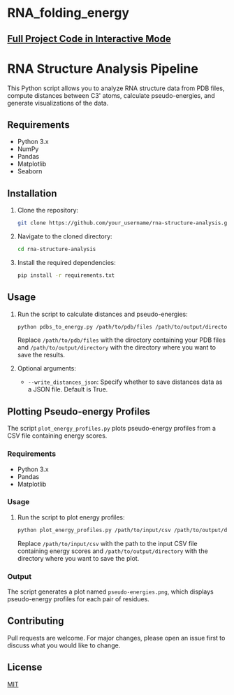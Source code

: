 # RNA_folding_energy
## [Full Project Code in Interactive Mode](https://colab.research.google.com/drive/1P4vSfwAUmnN3j4nZ8-AhFFI1x49XBaTW?usp=sharing)

# RNA Structure Analysis Pipeline

This Python script allows you to analyze RNA structure data from PDB files, compute distances between C3' atoms, calculate pseudo-energies, and generate visualizations of the data.

## Requirements

- Python 3.x
- NumPy
- Pandas
- Matplotlib
- Seaborn

## Installation

1. Clone the repository:

    ```bash
    git clone https://github.com/your_username/rna-structure-analysis.git
    ```

2. Navigate to the cloned directory:

    ```bash
    cd rna-structure-analysis
    ```

3. Install the required dependencies:

    ```bash
    pip install -r requirements.txt
    ```

## Usage

1. Run the script to calculate distances and pseudo-energies:

    ```bash
    python pdbs_to_energy.py /path/to/pdb/files /path/to/output/directory
    ```

    Replace `/path/to/pdb/files` with the directory containing your PDB files and `/path/to/output/directory` with the directory where you want to save the results.

2. Optional arguments:
   
    - `--write_distances_json`: Specify whether to save distances data as a JSON file. Default is True.

## Plotting Pseudo-energy Profiles

The script `plot_energy_profiles.py` plots pseudo-energy profiles from a CSV file containing energy scores.

### Requirements

- Python 3.x
- Pandas
- Matplotlib

### Usage

1. Run the script to plot energy profiles:

    ```bash
    python plot_energy_profiles.py /path/to/input/csv /path/to/output/directory
    ```

    Replace `/path/to/input/csv` with the path to the input CSV file containing energy scores and `/path/to/output/directory` with the directory where you want to save the plot.

### Output

The script generates a plot named `pseudo-energies.png`, which displays pseudo-energy profiles for each pair of residues.

## Contributing

Pull requests are welcome. For major changes, please open an issue first to discuss what you would like to change.

## License

[MIT](https://choosealicense.com/licenses/mit/)
